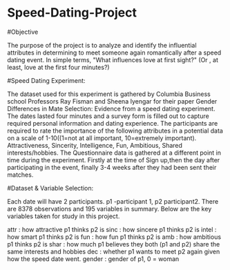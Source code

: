 # Speed-Dating-Project


#Objective

The purpose of the project is to analyze and identify the influential attributes in determining to meet someone again romantically after a speed dating event. 
In simple terms, "What influences love at first sight?" (Or , at least, love at the first four minutes?)


#Speed Dating Experiment:

The dataset used for this experiment is gathered by Columbia Business school Professors Ray Fisman and Sheena Iyengar for their paper Gender Differences in Mate Selection: 
Evidence from a speed dating experiment.
The dates lasted four minutes and a survey form is filled out to capture required personal information and dating experience.
The participants are required to rate the importance of the following attributes in a potential data on a scale of 1-10((1=not at all important, 10=extremely important). 
Attractiveness, Sincerity, Intelligence, Fun, Ambitious, Shared interests/hobbies.
The Questionnaire data is gathered at a different point in time during the experiment. 
Firstly at the time of Sign up,then the day after participating in the event, finally 3-4 weeks after they had been sent their matches.


#Dataset & Variable Selection:

Each date will have 2 participants. p1 -participant 1, p2 participant2. 
There are 8378 observations and 195 variables in summary. 
Below are the key variables taken for study in this project.

attr : how attractive p1 thinks p2 is
sinc : how sincere p1 thinks p2 is
intel : how smart p1 thinks p2 is
fun : how fun p1 thinks p2 is
amb : how ambitious p1 thinks p2 is
shar : how much p1 believes they both (p1 and p2) share the same interests and hobbies
dec : whether p1 wants to meet p2 again given how the speed date went.
gender : gender of p1, 0 = woman
 	
